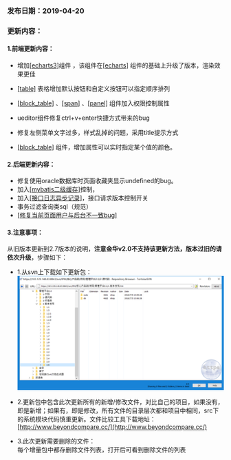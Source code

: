 ### 发布日期：2019-04-20

### 更新内容：

#### 1.前端更新内容：

* 增加[\[echarts3\]](/ji-ben-biao-dan-kong-jian/echarts3biao-qian-ff08-tu-biao-ff09-3010-2-7.md)组件
  ，该组件在[\[echarts\]](/ji-ben-biao-dan-kong-jian/echartbiao-qian.md)
  组件的基础上升级了版本，渲染效果更佳
* [\[table\]](/ji-ben-biao-dan-kong-jian/tablebiao-qian-3010-zhu-3011.md)
  表格增加默认按钮和自定义按钮可以指定顺序排列





* [\[block\_table\]](/ji-ben-biao-dan-kong-jian/blocktable.md)
  、[\[span\]](/ji-ben-biao-dan-kong-jian/spanbiao-qian.md)
  、[\[panel\]](/ji-ben-biao-dan-kong-jian/panelbiao-qian.md)
  组件加入权限控制属性
* ueditor组件修复ctrl+v+enter快捷方式带来的bug
* 修复左侧菜单文字过多，样式乱掉的问题，采用title提示方式
* [\[block\_table\]](/ji-ben-biao-dan-kong-jian/blocktable.md)
  组件，增加属性可以实时指定某个值的颜色。

#### 2.后端更新内容：

* 修复使用oracle数据库时页面收藏夹显示undefined的bug。
* 加入[\[mybatis二级缓存\]](/kuang-jia-she-zhi/er-ji-huan-cun-kong-zhi.md)控制，
* 加入[\[接口日志异步记录\]](/kuang-jia-she-zhi/httpjie-kou-fu-wu-shi-yong-pei-zhi.md)，接口请求版本控制开关
* 事务过滤查询类sql（规范）
* [\[修复当前页面用户与后台不一致bug\]](/zhu-yi-shi-xiang.md)

#### 3.注意事项：

从旧版本更新到2.7版本的说明，**注意金华v2.0不支持该更新方法，版本过旧的请依次升级**，步骤如下：

* 1.从svn上下载如下更新包：  
  ![](/assets/V2.6_1.png)
* 2.更新包中包含此次更新所有的新增/修改文件，对比自己的项目，如果没有，即是新增；如果有，即是修改，所有文件的目录层次都和项目中相同，src下的系统模块代码慎重更新。文件比较工具下载地址：[http://www.beyondcompare.cc/](http://www.beyondcompare.cc/)

* 3.此次更新需要删除的文件：  
  每个增量包中都存删除文件列表，打开后可看到删除文件的列表




